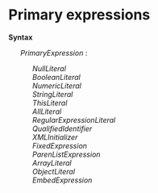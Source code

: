 # Primary expressions

**Syntax**

<ul>
    <i>PrimaryExpression</i> :
    <ul>
        <i>NullLiteral</i><br>
        <i>BooleanLiteral</i><br>
        <i>NumericLiteral</i><br>
        <i>StringLiteral</i><br>
        <i>ThisLiteral</i><br>
        <i>AllLiteral</i><br>
        <i>RegularExpressionLiteral</i><br>
        <i>QualifiedIdentifier</i><br>
        <i>XMLInitializer</i><br>
        <i>FixedExpression</i><br>
        <i>ParenListExpression</i><br>
        <i>ArrayLiteral</i><br>
        <i>ObjectLiteral</i><br>
        <i>EmbedExpression</i>
    </ul>
</ul>